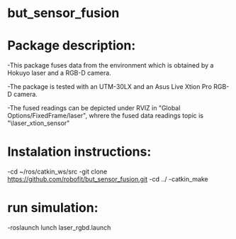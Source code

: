 # but_sensor_fusion


Package description:
====================
-This package fuses data from the environment which is obtained  by a Hokuyo laser and a RGB-D camera.

-The package is tested with an UTM-30LX  and an Asus Live Xtion Pro RGB-D camera. 

-The fused readings can be depicted under RVIZ in "Global Options/FixedFrame/laser", whrere the fused data readings topic is "\laser_xtion_sensor" 


Instalation instructions:
=========================
-cd ~/ros/catkin_ws/src
-git clone https://github.com/robofit/but_sensor_fusion.git
-cd ../
-catkin_make


run simulation:
===============
-roslaunch lunch laser_rgbd.launch









